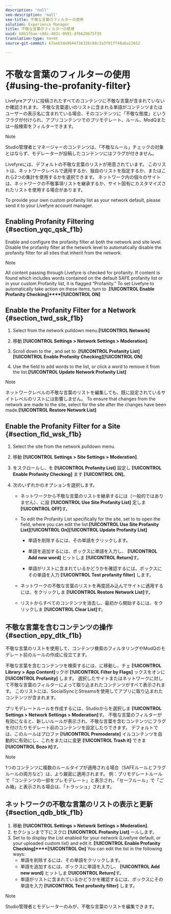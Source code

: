 ```yaml
---
description: 'null'
seo-description: 'null'
seo-title: 不敬な言葉のフィルターの使用
solution: Experience Manager
title: 不敬な言葉のフィルターの使用
uuid: b0b1fbae-c88c-403c-9b91-df6620675f39
translation-type: tm+mt
source-git-commit: 67aeb3de964473b326c88c3a3f81ff48a6a12652

---
```



# 不敬な言葉のフィルターの使用{#using-the-profanity-filter}

Livefyreアプリに投稿されたすべてのコンテンツに不敬な言葉が含まれていないか確認されます。 不敬な言葉遣いのリストに含まれる単語がコンテンツまたはユーザーの表示名に含まれている場合、そのコンテンツに「不敬な態度」というフラグが付けられ、アプリコンテンツでのプリモデレート、ルール、ModQまたは一般検索をフィルターできます。

>[!NOTE]
>
>Studio管理者とマネージャーのコンテンツは、「不敬なルール」チェックの対象とはならず、モデレーターが投稿したコンテンツにはフラグが付きません。

Livefyreには、デフォルトの不敬な言葉のリストが用意されています。 このリストは、ネットワークレベルで適用するか、独自のリストを指定するか、またはこれら2つの集計を使用するかを選択できます。 ネットワーク内の個々のサイトは、ネットワークの不敬事項リストを継承するか、サイト固有にカスタマイズされたリストを使用する場合があります。

To provide your own custom profanity list as your network default, please send it to your Livefyre account manager.

## Enabling Profanity Filtering {#section_yqc_qsk_f1b}

Enable and configure the profanity filter at both the network and site level. Disable the profanity filter at the network level to automatically disable the profanity filter for all sites that inherit from the network.

>[!NOTE]
>
>All content passing through Livefyre is checked for profanity. If content is found which includes words contained on the default SAFE profanity list or in your custom Profanity list, it is flagged “Profanity.” To set Livefyre to automatically take action on these items, turn  to .**[!UICONTROL Enable Profanity Checking]****[!UICONTROL ON]**

## Enable the Profanity Filter for a Network {#section_twd_ssk_f1b}

1. Select  from the network pulldown menu.**[!UICONTROL Network]**
1. 移動 **[!UICONTROL Settings > Network Settings > Moderation]**.
1. Scroll down to the , and set  to .**[!UICONTROL Profanity List]****[!UICONTROL Enable Profanity Checking]****[!UICONTROL ON]**

1. Use the  field to add words to the list, or click a word to remove it from the list.**[!UICONTROL Update Network Profanity List]**

>[!NOTE]
>
>ネットワークレベルの不敬な言葉のリストを編集しても、既に設定されているサイトレベルのリストには影響しません。 To ensure that changes from the network are made to the site, select  for the site after the changes have been made.**[!UICONTROL Restore Network List]**

## Enable the Profanity Filter for a Site {#section_fld_wsk_f1b}

1. Select the site from the network pulldown menu.
1. 移動 **[!UICONTROL Settings > Site Settings > Moderation]**.
1. をスクロールし、を **[!UICONTROL Profanity List]** 設定し **[!UICONTROL Enable Profanity Checking]** ます **[!UICONTROL ON]**。

1. 次のいずれかのオプションを選択します。

   * ネットワークから不敬な言葉のリストを継承するには（一般的ではありません）、に設 **[!UICONTROL Use Site Profanity List]** 定しま **[!UICONTROL OFF]**&#x200B;す。

   * To edit the Profanity List specifically for the site, set  to  to open the  field, where you can edit the list:**[!UICONTROL Use Site Profanity List]****[!UICONTROL On]****[!UICONTROL Update Profanity List]**

      * 単語を削除するには、その単語をクリックします。
      * 単語を追加するには、ボックスに単語を入力し、 **[!UICONTROL Add new word]** ヒットしま **[!UICONTROL Return]**&#x200B;す。

      * 単語がリストに含まれているかどうかを確認するには、ボックスにその単語を入力 **[!UICONTROL Test profanity filter]** します。
   * ネットワークの不敬な言葉のリストを再度読み込んでサイトに適用するには、をクリックしま **[!UICONTROL Restore Network List]**&#x200B;す。
   * リストからすべてのコンテンツを消去し、最初から開始するには、をクリックしま **[!UICONTROL Clear List]**&#x200B;す。


## 不敬な言葉を含むコンテンツの操作 {#section_epy_dtk_f1b}

不敬な言葉のリストを使用して、コンテンツ検索のフィルタリングやModQのモデレート前のルールの作成に役立てます。

不敬な言葉を含むコンテンツを検索するには、に移動し、チェ **[!UICONTROL Library > App Content]**&#x200B;ックボ **[!UICONTROL Filter by Flags]** ックスをオンに **[!UICONTROL Profanity]** します。 選択したサイトまたはネットワークに対して不敬な言葉のフィルターによって取り込まれたコンテンツがすべて表示されます。 このリストには、SocialSyncとStreamsを使用してアプリに取り込まれたコンテンツが含まれます。

プリモデレートルールを作成するには、Studioからを選択しま **[!UICONTROL Settings > Network Settings > Moderation]**&#x200B;す。 不敬な言葉のフィルターが有効になると、新しいルールが表示され、不敬な言葉を含むコンテンツにフラグを付けたりモデレート前のコンテンツを設定したりできます。 デフォルトでは、このルールはプロファ **[!UICONTROL Premoderate]** イルコンテンツを自動的に有効にし、これをまたはに変更 **[!UICONTROL Trash it]** できま **[!UICONTROL Bozo it]**&#x200B;す。

>[!NOTE]
>
>1つのコンテンツに複数のルールタイプが適用される場合（SAFEルールとフラグルールの両方など）は、より厳密に適用されます。 例：プリモデレートルールで「コンテンツの一部をプレモデレート」と表示され、「セーフルール」で「ごみ箱」と表示される場合は、「トラッシュ」されます。

## ネットワークの不敬な言葉のリストの表示と更新 {#section_qdb_btk_f1b}

1. 移動 **[!UICONTROL Settings > Network Settings > Moderation]**.
1. セクションまで下にスクロ **[!UICONTROL Profanity List]** ールします。
1. Set  to  to display the List enabled for your network (Livefyre default, or your uploaded custom list) and edit it. **[!UICONTROL Enable Profanity Checking]****[!UICONTROL On]** You can edit the list in the following ways:
   * 単語を削除するには、その単語をクリックします。
   * 単語を追加するには、ボックスに単語を入力し、 **[!UICONTROL Add new word]** ヒットしま **[!UICONTROL Return]**&#x200B;す。
   * 単語がリストに含まれているかどうかを確認するには、ボックスにその単語を入力 **[!UICONTROL Test profanity filter]** します。

>[!NOTE]
>
>Studio管理者とモデレーターのみが、不敬な言葉のリストを編集できます。

